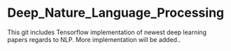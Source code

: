 # Deep_Nature_Language_Processing


This git includes Tensorflow implementation of newest deep learning papers regards to NLP.
More implementation will be added..
